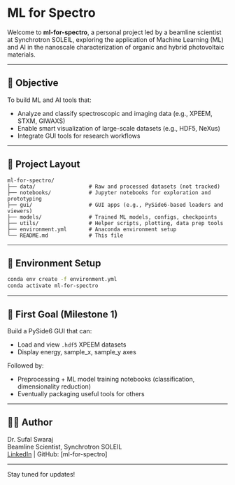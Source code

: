 # ML for Spectro

Welcome to **ml-for-spectro**, a personal project led by a beamline scientist at Synchrotron SOLEIL, exploring the application of Machine Learning (ML) and AI in the nanoscale characterization of organic and hybrid photovoltaic materials.

---

## 🧠 Objective
To build ML and AI tools that:
- Analyze and classify spectroscopic and imaging data (e.g., XPEEM, STXM, GIWAXS)
- Enable smart visualization of large-scale datasets (e.g., HDF5, NeXus)
- Integrate GUI tools for research workflows

---

## 📁 Project Layout
```
ml-for-spectro/
├── data/                 # Raw and processed datasets (not tracked)
├── notebooks/            # Jupyter notebooks for exploration and prototyping
├── gui/                  # GUI apps (e.g., PySide6-based loaders and viewers)
├── models/               # Trained ML models, configs, checkpoints
├── utils/                # Helper scripts, plotting, data prep tools
├── environment.yml       # Anaconda environment setup
└── README.md             # This file
```

---

## 🔧 Environment Setup
```bash
conda env create -f environment.yml
conda activate ml-for-spectro
```

---

## 🚀 First Goal (Milestone 1)
Build a PySide6 GUI that can:
- Load and view `.hdf5` XPEEM datasets
- Display energy, sample_x, sample_y axes

Followed by:
- Preprocessing + ML model training notebooks (classification, dimensionality reduction)
- Eventually packaging useful tools for others

---

## 🧑‍💻 Author
Dr. Sufal Swaraj  
Beamline Scientist, Synchrotron SOLEIL  
[LinkedIn](https://www.linkedin.com/) | GitHub: [ml-for-spectro]

---

Stay tuned for updates!

